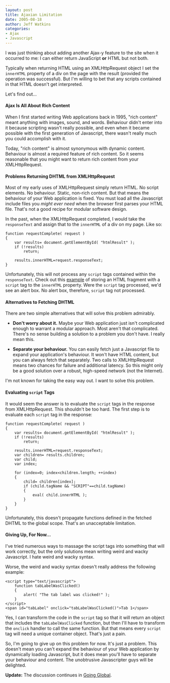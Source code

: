 ```yaml
---
layout: post
title: Ajaxian Limitation
date: 2005-08-18
author: Jeff Watkins
categories:
- Ajax
- Javascript
---
```


I was just thinking about adding another Ajax-y feature to the site when it occurred to me: I can either return JavaScript **or** HTML but not both.

Typically when returning HTML using an XMLHttpRequest object I set the `innerHTML` property of a div on the page with the result (provided the operation was successful). But I'm willing to bet that any scripts contained in that HTML doesn't get interpreted.

Let's find out...
<!--more-->
#### Ajax Is All About Rich Content ####

When I first started writing Web applications back in 1995, "rich content" meant anything with images, sound, and words. Behaviour didn't enter into it because scripting wasn't really possible, and even when it became possible with the first generation of Javascript, there wasn't really much you could accomplish with it.

Today, "rich content" is almost synonymous with dynamic content. Behaviour is almost a required feature of rich content. So it seems reasonable that you might want to return rich content from your XMLHttpRequest.

#### Problems Returning DHTML from XMLHttpRequest ####

Most of my early uses of XMLHttpRequest simply return HTML. No script elements. No behaviour. Static, non-rich content. But that means the behaviour of your Web application is fixed. You must load all the Javascript include files you *might ever need* when the browser first parses your HTML file. That's not a good recipe for modular software design.

In the past, when the XMLHttpRequest completed, I would take the `responseText` and assign that to the `innerHTML` of a div on my page. Like so:

	function requestComplete( request )
	{
		var results= document.getElementById( "htmlResult" );
		if (!results)
			return;
			
		results.innerHTML=request.responseText;
	}

Unfortunately, this will not process any `script` tags contained within the `responseText`. Check out this [example](http://metrocat.org/nerd/examples/ajax-scripting-test1.html) of storing an HTML fragment with a `script` tag to the `innerHTML` property. Were the `script` tag processed, we'd see an alert box. No alert box, therefore, `script` tag not processed.

#### Alternatives to Fetching DHTML ####

There are two simple alternatives that will solve this problem admirably.


* **Don't worry about it.** Maybe your Web application just isn't complicated enough to warrant a modular approach. Most aren't that complicated. There's no sense building a solution to a problem you don't have. I really mean this.

* **Separate your behaviour.** You can easily fetch just a Javascript file to expand your application's behaviour. It won't have HTML content, but you can always fetch that separately. Two calls to XMLHttpRequest means two chances for failure and additional latency. So this might only be a good solution over a robust, high-speed network (not the Internet).

I'm not known for taking the easy way out. I want to solve this problem.

#### Evaluating `script` Tags ####

It would seem the answer is to evaluate the `script` tags in the response from XMLHttpRequest. This shouldn't be too hard. The first step is to evaluate each `script` tag in the response:

	function requestComplete( request )
	{
		var results= document.getElementById( "htmlResult" );
		if (!results)
			return;
			
		results.innerHTML=request.responseText;
		var children= results.children;
		var child;
		var index;
		
		for (index=0; index<children.length; ++index)
		{
			child= children[index];
			if (child.tagName && "SCRIPT"==child.tagName)
			{
				eval( child.innerHTML );
			}
		}
	}

Unfortunately, this doesn't propagate functions defined in the fetched DHTML to the global scope. That's an unacceptable limitation.

#### Giving Up, For Now... ####

I've tried numerous ways to massage the script tags into something that will work correctly, but the only solutions mean writing weird and wacky Javascript. I hate weird and wacky syntax.

Worse, the weird and wacky syntax doesn't really address the following example:

	<script type="text/javascript">
		function tabLabelWasClicked()
		{
			alert( "The tab label was clicked!" );
		}
	</script>
	<span id="tabLabel" onclick="tabLabelWasClicked()">Tab 1</span>
	
Yes, I can transform the code in the `script` tag so that it will return an object that includes the `tabLabelWasClicked` function, but then I'll have to transform the `onclick` handler to call the same function. But that means every `script` tag will need a unique container object. That's just a pain.

So, I'm going to give up on this problem for now. It's just a problem. This doesn't mean you can't expand the behaviour of your Web application by dynamically loading Javascript, but it does mean you'll have to separate your behaviour and content. The unobtrusive Javascripter guys will be delighted.

**Update:** The discussion continues in [Going Global](http://nerd.newburyportion.com/2006/07/going-global).